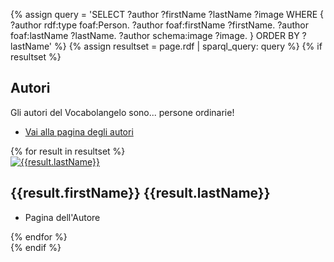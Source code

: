 {% assign query =  'SELECT ?author ?firstName ?lastName ?image
	WHERE {
		?author rdf:type foaf:Person.
		?author foaf:firstName ?firstName.
        ?author foaf:lastName ?lastName.
		?author schema:image ?image.
	}
	ORDER BY ?lastName'
%}
{% assign resultset = page.rdf | sparql_query: query %}
{% if resultset %}
<section class="wrapper style1 align-center">
    <div class="inner">
        <h2>Autori</h2>
        <p> Gli autori del Vocabolangelo sono... persone ordinarie!</p>
        <ul class="actions stacked">
            <li><a href="/autori" class="button">Vai alla pagina degli autori</a></li>
        </ul>
    </div>
    <div class="gallery style2 medium lightbox onscroll-fade-in">
        {% for result in resultset %}
        <article>
            <a href='{{result.author.page_url}}' class="image">
                <img src='{{result.image}}' alt='{{result.lastName}}'>
            </a>
            <div class="caption">
                <h2>{{result.firstName}} {{result.lastName}}</h2>
                <ul class="actions fixed">
                    <li><span class="button small">Pagina dell'Autore</span></li>
                </ul>
            </div>
        </article>
        {% endfor %}
    </div>
</section>
{% endif %}
